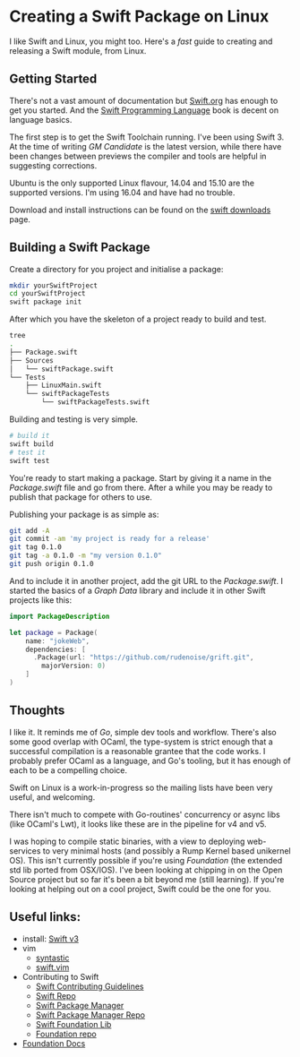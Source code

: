 # Creating a Swift Package on Linux

I like Swift and Linux, you might too. Here's a _fast_ guide to creating and
releasing a Swift module, from Linux.

## Getting Started

There's not a vast amount of documentation but [Swift.org](https://swift.org/)
has enough to get you started. And the
[Swift Programming Language](https://swift.org/documentation/#the-swift-programming-language)
book is decent on language basics.

The first step is to get the Swift Toolchain running. I've been
using Swift 3. At the time of writing _GM Candidate_ is the latest
version, while there have been changes between previews the
compiler and tools are helpful in suggesting corrections.

Ubuntu is the only supported Linux flavour, 14.04 and 15.10 are the
supported versions. I'm using 16.04 and have had no trouble.

Download and install
instructions can be found on the [swift downloads](https://swift.org/download/#previews)
page.

## Building a Swift Package

Create a directory for you project and initialise a package:
```sh
mkdir yourSwiftProject
cd yourSwiftProject
swift package init
```

After which you have the skeleton of a project ready to build and test.
```sh
tree
.
├── Package.swift
├── Sources
│   └── swiftPackage.swift
└── Tests
    ├── LinuxMain.swift
    └── swiftPackageTests
        └── swiftPackageTests.swift
```

Building and testing is very simple.
```sh
# build it
swift build
# test it
swift test
```

You're ready to start making a package. Start by giving it a name
in the _Package.swift_ file and go from there. After a while you
may be ready to publish that package for others to use.

Publishing your package is as simple as:
```sh
git add -A
git commit -am 'my project is ready for a release'
git tag 0.1.0
git tag -a 0.1.0 -m "my version 0.1.0"
git push origin 0.1.0
```

And to include it in another project, add the git URL to the
_Package.swift_. I started the basics of a _Graph Data_ library and
include it in other Swift projects like this:
```swift
import PackageDescription

let package = Package(
    name: "jokeWeb",
    dependencies: [
      .Package(url: "https://github.com/rudenoise/grift.git",
        majorVersion: 0)
    ]
)
```

## Thoughts

I like it. It reminds me of _Go_, simple dev tools and workflow.
There's also some good overlap with OCaml, the type-system is
strict enough that a successful compilation is a reasonable
grantee that the code works. I probably prefer OCaml as a
language, and Go's tooling, but it has enough of each to be a
compelling choice.

Swift on Linux is a work-in-progress so the mailing lists have been
very useful, and welcoming.

There isn't much to compete with Go-routines' concurrency or async
libs (like OCaml's Lwt), it looks like these are in the pipeline
for v4 and v5.

I was hoping to compile static binaries, with a view to deploying
web-services to very minimal hosts (and possibly a Rump Kernel
based unikernel OS). This isn't currently possible if you're using
_Foundation_ (the extended std lib ported from OSX/IOS). I've been
looking at chipping in on the Open Source project but so far it's
been a bit beyond me (still learning). If you're looking at helping
out on a cool project, Swift could be the one for you.

## Useful links:

* install: [Swift v3](https://swift.org/download/#previews)
* vim
    * [syntastic](https://github.com/scrooloose/syntastic/)
    * [swift.vim](https://github.com/keith/swift.vim)
* Contributing to Swift
    * [Swift Contributing Guidelines](https://swift.org/contributing/)
    * [Swift Repo](https://github.com/apple/swift)
    * [Swift Package Manager](https://swift.org/package-manager/)
    * [Swift Package Manager Repo](https://swift.org/package-manager/)
    * [Swift Foundation Lib](https://swift.org/core-libraries/#foundation)
    * [Foundation repo](https://github.com/apple/swift-corelibs-foundation)
* [Foundation Docs](https://developer.apple.com/library/mac/documentation/Cocoa/Reference/Foundation/ObjC_classic/)

